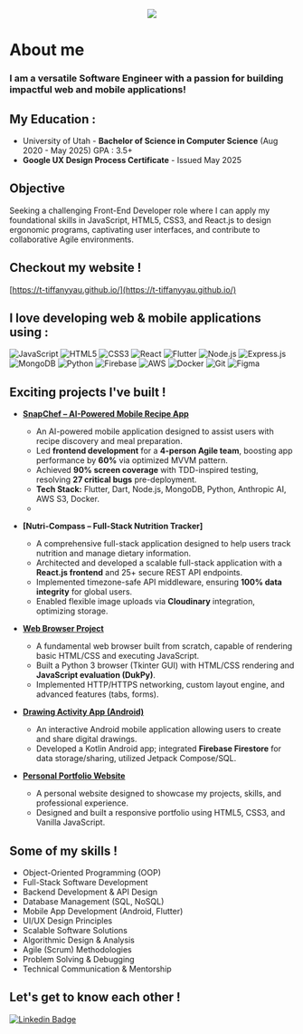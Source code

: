<p align="center">
  <img src="https://capsule-render.vercel.app/api?text=Hi%20Im%20Tiffany%20Yau!&animation=fadeIn&type=waving&color=gradient&height=300" />
</p>

# About me
### I am a versatile Software Engineer with a passion for building impactful web and mobile applications!

## My Education :
- University of Utah - **Bachelor of Science in Computer Science** (Aug 2020 - May 2025) GPA : 3.5+
- **Google UX Design Process Certificate** - Issued May 2025

## Objective
Seeking a challenging Front-End Developer role where I can apply my foundational skills in JavaScript, HTML5, CSS3, and React.js to design ergonomic programs, captivating user interfaces, and contribute to collaborative Agile environments.

## Checkout my website !
[https://t-tiffanyyau.github.io/](https://t-tiffanyyau.github.io/)

## I love developing web & mobile applications using :
![JavaScript](https://img.shields.io/badge/javascript-%23323330.svg?style=for-the-badge&logo=javascript&logoColor=%23F7DF1E)
![HTML5](https://img.shields.io/badge/html5-%23E34F26.svg?style=for-the-badge&logo=html5&logoColor=white)
![CSS3](https://img.shields.io/badge/css3-%231572B6.svg?style=for-the-badge&logo=css3&logoColor=white)
![React](https://img.shields.io/badge/react-%2320232a.svg?style=for-the-badge&logo=react&logoColor=%2361DAFB)
![Flutter](https://img.shields.io/badge/Flutter-%2302569B.svg?style=for-the-badge&logo=Flutter&logoColor=white)
![Node.js](https://img.shields.io/badge/Node.js-%2343853D.svg?style=for-the-badge&logo=node.js&logoColor=white)
![Express.js](https://img.shields.io/badge/express.js-%23404d59.svg?style=for-the-badge&logo=express&logoColor=%2361DAFB)
![MongoDB](https://img.shields.io/badge/MongoDB-%2347A248.svg?style=for-the-badge&logo=mongodb&logoColor=white)
![Python](https://img.shields.io/badge/python-3670A0?style=for-the-badge&logo=python&logoColor=ffdd54)
![Firebase](https://img.shields.io/badge/Firebase-%23039BE5.svg?style=for-the-badge&logo=firebase&logoColor=white)
![AWS](https://img.shields.io/badge/AWS-%23FF9900.svg?style=for-the-badge&logo=amazon-aws&logoColor=white)
![Docker](https://img.shields.io/badge/docker-%230db7ed.svg?style=for-the-badge&logo=docker&logoColor=white)
![Git](https://img.shields.io/badge/git-%23F05033.svg?style=for-the-badge&logo=git&logoColor=white)
![Figma](https://img.shields.io/badge/Figma-%23F24E1E.svg?style=for-the-badge&logo=figma&logoColor=white)


## Exciting projects I've built !
- **[SnapChef – AI-Powered Mobile Recipe App](https://snapchefapp.wixsite.com/snapchef)**
  * An AI-powered mobile application designed to assist users with recipe discovery and meal preparation.
  * Led **frontend development** for a **4-person Agile team**, boosting app performance by **60%** via optimized MVVM pattern.
  * Achieved **90% screen coverage** with TDD-inspired testing, resolving **27 critical bugs** pre-deployment.
  * **Tech Stack:** Flutter, Dart, Node.js, MongoDB, Python, Anthropic AI, AWS S3, Docker.
  * 
- **[Nutri-Compass – Full-Stack Nutrition Tracker]**
  * A comprehensive full-stack application designed to help users track nutrition and manage dietary information.
  * Architected and developed a scalable full-stack application with a **React.js frontend** and 25+ secure REST API endpoints.
  * Implemented timezone-safe API middleware, ensuring **100% data integrity** for global users.
  * Enabled flexible image uploads via **Cloudinary** integration, optimizing storage.

- **[Web Browser Project](https://github.com/T-Tiffanyyau/WebBrowserInternals)**
  * A fundamental web browser built from scratch, capable of rendering basic HTML/CSS and executing JavaScript.
  * Built a Python 3 browser (Tkinter GUI) with HTML/CSS rendering and **JavaScript evaluation (DukPy)**.
  * Implemented HTTP/HTTPS networking, custom layout engine, and advanced features (tabs, forms).

- **[Drawing Activity App (Android)](https://github.com/T-Tiffanyyau/DrawingApp)**
  * An interactive Android mobile application allowing users to create and share digital drawings.
  * Developed a Kotlin Android app; integrated **Firebase Firestore** for data storage/sharing, utilized Jetpack Compose/SQL.

- **[Personal Portfolio Website](https://t-tiffanyyau.github.io/)**
  * A personal website designed to showcase my projects, skills, and professional experience.
  * Designed and built a responsive portfolio using HTML5, CSS3, and Vanilla JavaScript.

## Some of my skills !
- Object-Oriented Programming (OOP)
- Full-Stack Software Development
- Backend Development & API Design
- Database Management (SQL, NoSQL)
- Mobile App Development (Android, Flutter)
- UI/UX Design Principles
- Scalable Software Solutions
- Algorithmic Design & Analysis
- Agile (Scrum) Methodologies
- Problem Solving & Debugging
- Technical Communication & Mentorship

## Let's get to know each other !
[![Linkedin Badge](https://img.shields.io/badge/-TiffanyYau-0e76a8?style=flat&labelColor=0e76a8&logo=linkedin&logoColor=white)](https://www.linkedin.com/in/yau-tiffany/)
